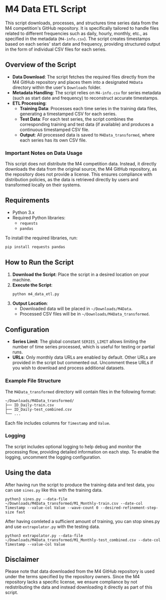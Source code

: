 
# M4 Data ETL Script

This script downloads, processes, and structures time series data from the M4 competition's GitHub repository. It is specifically tailored to handle files related to different frequencies such as daily, hourly, monthly, etc., as specified in the metadata (`M4-info.csv`). The script creates timestamps based on each series' start date and frequency, providing structured output in the form of individual CSV files for each series.

## Overview of the Script

- **Data Download**: The script fetches the required files directly from the M4 GitHub repository and places them into a designated `M4Data` directory within the user's `Downloads` folder.
- **Metadata Handling**: The script relies on `M4-info.csv` for series metadata (such as start date and frequency) to reconstruct accurate timestamps.
- **ETL Processing**:
  - **Training Data**: Processes each time series in the training data files, generating a timestamped CSV for each series.
  - **Test Data**: For each test series, the script combines the corresponding training and test data (if available) and produces a continuous timestamped CSV file.
  - **Output**: All processed data is saved to `M4Data_transformed`, where each series has its own CSV file.

### Important Notes on Data Usage

This script does not distribute the M4 competition data. Instead, it directly downloads the data from the original source, the M4 GitHub repository, as the repository does not provide a license. This ensures compliance with distribution policies, as the data is retrieved directly by users and transformed locally on their systems.

## Requirements

- Python 3.x
- Required Python libraries:
  - `requests`
  - `pandas`

To install the required libraries, run:
```bash
pip install requests pandas
```

## How to Run the Script

1. **Download the Script**: Place the script in a desired location on your machine.
2. **Execute the Script**:
   ```bash
   python m4_data_etl.py
   ```
3. **Output Location**:
   - Downloaded data will be placed in `~/Downloads/M4Data`.
   - Processed CSV files will be in `~/Downloads/M4Data_transformed`.

## Configuration

- **Series Limit**: The global constant `SERIES_LIMIT` allows limiting the number of time series processed, which is useful for testing or partial runs.
- **URLs**: Only monthly data URLs are enabled by default. Other URLs are provided in the script but commented out. Uncomment these URLs if you wish to download and process additional datasets.

### Example File Structure

The `M4Data_transformed` directory will contain files in the following format:
```
~/Downloads/M4Data_transformed/
├── ID_Daily-train.csv
├── ID_Daily-test_combined.csv
└── ...
```

Each file includes columns for `Timestamp` and `Value`.

### Logging

The script includes optional logging to help debug and monitor the processing flow, providing detailed information on each step. To enable the logging, uncomment the logging configuration.

## Using the data

After having run the script to produce the training data and test data, you can use `sines.py` like this with the training data.
```
python3 sines.py --data-file ~/Downloads/M4Data_transformed/M1_Monthly-train.csv --date-col Timestamp --value-col Value --wave-count 0 --desired-refinement-step-size fast
```

After having comleted a sufficient amount of training, you can stop sines.py and use `extrapolator.py` with the testing data.
```
python3 extrapolator.py --data-file ~/Downloads/M4Data_transformed/M1_Monthly-test_combined.csv --date-col Timestamp --value-col Value
```

## Disclaimer

Please note that data downloaded from the M4 GitHub repository is used under the terms specified by the repository owners. Since the M4 repository lacks a specific license, we ensure compliance by not redistributing the data and instead downloading it directly as part of this script.